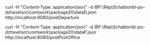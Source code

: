 curl -H "Content-Type: application/json" -d @F:\Rep\Schablonbl-po-dzhave\src\com\work\package20\dataD.json http://localhost:8080/postDeparture

curl -H "Content-Type: application/json" -d @F:\Rep\Schablonbl-po-dzhave\src\com\work\package20\dataP.json http://localhost:8080/postPostOffice

